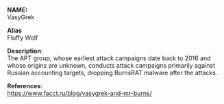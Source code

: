 **NAME:**  
VasyGrek


**Alias**  
Fluffy Wolf


**Description**:   
The APT group, whose earliest attack campaigns date back to 2016 and whose origins are unknown, conducts attack campaigns primarily against Russian accounting targets, dropping BurnsRAT malware after the attacks.

**References**:  
https://www.facct.ru/blog/vasygrek-and-mr-burns/